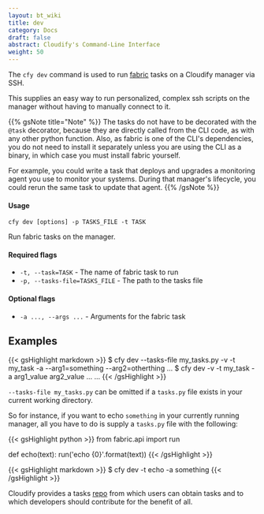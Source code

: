```yaml
---
layout: bt_wiki
title: dev
category: Docs
draft: false
abstract: Cloudify's Command-Line Interface
weight: 50
---
```


The `cfy dev` command is used to run [fabric](http://www.fabfile.org/) tasks on a Cloudify manager via SSH.

This supplies an easy way to run personalized, complex ssh scripts on the manager without having to manually connect to it.

{{% gsNote title="Note" %}}
The tasks do not have to be decorated with the ``@task`` decorator, because they are directly called from the CLI code, as with any other python function. Also, as fabric is one of the CLI's dependencies, you do not need to install it separately unless you are using the CLI as a binary, in which case you must install fabric yourself.

For example, you could write a task that deploys and upgrades a monitoring agent you use to monitor your systems. During that manager's lifecycle, you could rerun the same task to update that agent.
{{% /gsNote %}}

#### Usage 
`cfy dev [options] -p TASKS_FILE -t TASK`

Run fabric tasks on the manager.

#### Required flags

*  `-t, --task=TASK` -  The name of fabric task to run
*  `-p, --tasks-file=TASKS_FILE` - 
                        The path to the tasks file

#### Optional flags

*  `-a ..., --args ...` -    Arguments for the fabric task


## Examples

{{< gsHighlight  markdown  >}}
$ cfy dev --tasks-file my_tasks.py -v -t my_task -a --arg1=something --arg2=otherthing ...
$ cfy dev -v -t my_task -a arg1_value arg2_value ...
...
{{< /gsHighlight >}}

``--tasks-file my_tasks.py`` can be omitted if a ``tasks.py`` file exists in your current working directory.

So for instance, if you want to echo ``something`` in your currently running manager, all you have to do is supply a ``tasks.py`` file with the following:

{{< gsHighlight  python  >}}
from fabric.api import run

def echo(text):
  run('echo {0}'.format(text))
{{< /gsHighlight >}}

{{< gsHighlight  markdown  >}}
$ cfy dev -t echo -a something
{{< /gsHighlight >}}

Cloudify provides a tasks [repo](https://github.com/cloudify-cosmo/cloudify-cli-fabric-tasks) from which users can obtain tasks and to which developers should contribute for the benefit of all.